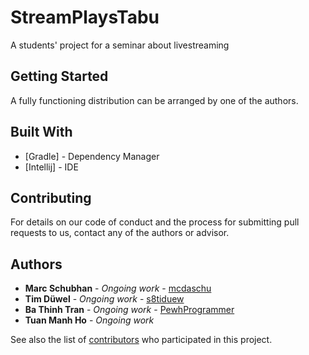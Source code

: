 # StreamPlaysTabu
A students' project for a seminar about livestreaming

## Getting Started


A fully functioning distribution can be arranged by one of the authors.


## Built With

* [Gradle] - Dependency Manager
* [Intellij] - IDE

## Contributing

For details on our code of conduct and the process for submitting pull requests to us, contact any of the authors or advisor.

## Authors

* **Marc Schubhan** - *Ongoing work* - [mcdaschu](https://github.com/mcdaschu)
* **Tim Düwel** - *Ongoing work* - [s8tiduew](https://github.com/s8tiduew)
* **Ba Thinh Tran** - *Ongoing work* - [PewhProgrammer](https://github.com/PewhProgrammer)
* **Tuan Manh Ho** - *Ongoing work*

See also the list of [contributors](https://github.com/PewhProgrammer/Membran/graphs/contributors) who participated in this project.
